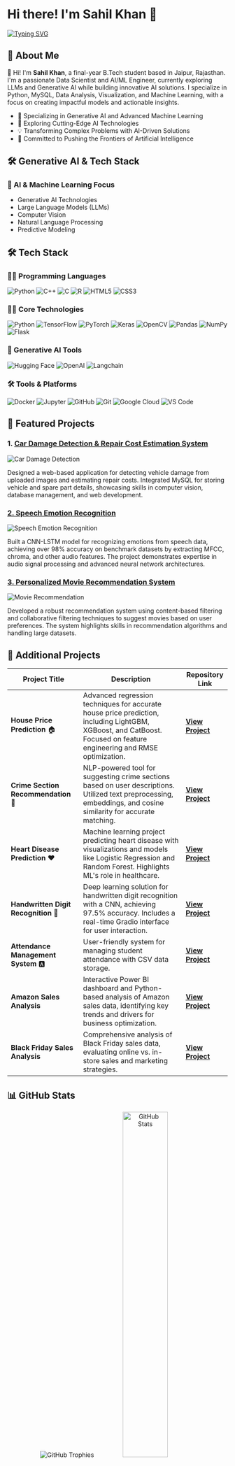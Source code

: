 # Hi there! I'm Sahil Khan 👋
[![Typing SVG](https://readme-typing-svg.herokuapp.com?font=Fira+Code:bold&size=30&pause=1000&color=fd7917&width=800&lines=Machine+Learning+Engineer;AI+Enthusiast;Python+Developer;Data+Scientist;Data+Analyst;Computer+Vision+Specialist;Generative+AI+Explorer;Deep+Learning+Researcher)](https://git.io/typing-svg)

## 🌟 About Me

👋 Hi! I'm **Sahil Khan**, a final-year B.Tech student based in Jaipur, Rajasthan. I'm a passionate Data Scientist and AI/ML Engineer, currently exploring LLMs and Generative AI while building innovative AI solutions. I specialize in Python, MySQL, Data Analysis, Visualization, and Machine Learning, with a focus on creating impactful models and actionable insights.

- 🤖 Specializing in Generative AI and Advanced Machine Learning
- 🧠 Exploring Cutting-Edge AI Technologies
- 💡 Transforming Complex Problems with AI-Driven Solutions
- 🚀 Committed to Pushing the Frontiers of Artificial Intelligence

## 🛠️ Generative AI & Tech Stack

### 🧠 AI & Machine Learning Focus
- Generative AI Technologies
- Large Language Models (LLMs)
- Computer Vision
- Natural Language Processing
- Predictive Modeling

## 🛠️ Tech Stack

### 👨‍💻 Programming Languages
![Python](https://img.shields.io/badge/Python-3776AB?style=for-the-badge&logo=python&logoColor=white)
![C++](https://img.shields.io/badge/C++-00599C?style=for-the-badge&logo=cplusplus&logoColor=white)
![C](https://img.shields.io/badge/C-A8B9CC?style=for-the-badge&logo=c&logoColor=white)
![R](https://img.shields.io/badge/R-276DC3?style=for-the-badge&logo=r&logoColor=white)
![HTML5](https://img.shields.io/badge/HTML5-E34F26?style=for-the-badge&logo=html5&logoColor=white)
![CSS3](https://img.shields.io/badge/CSS3-1572B6?style=for-the-badge&logo=css3&logoColor=white)


### 👨‍💻 Core Technologies
![Python](https://img.shields.io/badge/Python-3776AB?style=for-the-badge&logo=python&logoColor=white)
![TensorFlow](https://img.shields.io/badge/TensorFlow-FF6F00?style=for-the-badge&logo=tensorflow&logoColor=white)
![PyTorch](https://img.shields.io/badge/PyTorch-EE4C2C?style=for-the-badge&logo=pytorch&logoColor=white)
![Keras](https://img.shields.io/badge/Keras-D00000?style=for-the-badge&logo=keras&logoColor=white)
![OpenCV](https://img.shields.io/badge/OpenCV-5C3EE8?style=for-the-badge&logo=opencv&logoColor=white)
![Pandas](https://img.shields.io/badge/Pandas-150458?style=for-the-badge&logo=pandas&logoColor=white)
![NumPy](https://img.shields.io/badge/NumPy-013243?style=for-the-badge&logo=numpy&logoColor=white)
![Flask](https://img.shields.io/badge/Flask-000000?style=for-the-badge&logo=flask&logoColor=white)

### 🚀 Generative AI Tools
![Hugging Face](https://img.shields.io/badge/Hugging%20Face-FFD21E?style=for-the-badge&logo=hugginface&logoColor=black)
![OpenAI](https://img.shields.io/badge/OpenAI-412991?style=for-the-badge&logo=openai&logoColor=white)
![Langchain](https://img.shields.io/badge/Langchain-1C3D5A?style=for-the-badge&logo=python&logoColor=white)


### 🛠 Tools & Platforms
![Docker](https://img.shields.io/badge/Docker-2496ED?style=for-the-badge&logo=docker&logoColor=white)
![Jupyter](https://img.shields.io/badge/Jupyter-F37626?style=for-the-badge&logo=jupyter&logoColor=white)
![GitHub](https://img.shields.io/badge/GitHub-181717?style=for-the-badge&logo=github&logoColor=white)
![Git](https://img.shields.io/badge/Git-F05032?style=for-the-badge&logo=git&logoColor=white)
![Google Cloud](https://img.shields.io/badge/Google%20Cloud-4285F4?style=for-the-badge&logo=googlecloud&logoColor=white)
![VS Code](https://img.shields.io/badge/VS%20Code-0078D4?style=for-the-badge&logo=visualstudiocode&logoColor=white)


## 🚀 Featured Projects

### 1. [Car Damage Detection & Repair Cost Estimation System](https://github.com/sahilkhan-7/accident-damage-detection)
![Car Damage Detection](https://github.com/user-attachments/assets/4325c0c4-5412-4dfc-a533-9345846df9b3)

Designed a web-based application for detecting vehicle damage from uploaded images and estimating repair costs. Integrated MySQL for storing vehicle and spare part details, showcasing skills in computer vision, database management, and web development.

### [2. Speech Emotion Recognition](https://github.com/sahilkhan-7/Speech-emotion-recognition)
![Speech Emotion Recognition](https://github.com/user-attachments/assets/9c947c2b-7bc0-40df-b7ac-946931ace6e4)


Built a CNN-LSTM model for recognizing emotions from speech data, achieving over 98% accuracy on benchmark datasets by extracting MFCC, chroma, and other audio features. The project demonstrates expertise in audio signal processing and advanced neural network architectures.

### [3. Personalized Movie Recommendation System](https://github.com/sahilkhan-7/Movie-Recommendation-System)
![Movie Recommendation](https://github.com/user-attachments/assets/1538b17a-b511-4d50-b8d0-fe5fe8628ecb)

Developed a robust recommendation system using content-based filtering and collaborative filtering techniques to suggest movies based on user preferences. The system highlights skills in recommendation algorithms and handling large datasets.



## 🔬 Additional Projects

| Project Title | Description | Repository Link |
|--------------|-------------|----------------|
| **House Price Prediction** 🏠 | Advanced regression techniques for accurate house price prediction, including LightGBM, XGBoost, and CatBoost. Focused on feature engineering and RMSE optimization. | [**View Project**](https://github.com/sahilkhan-7/house-price-prediction) |
| **Crime Section Recommendation** 👮 | NLP-powered tool for suggesting crime sections based on user descriptions. Utilized text preprocessing, embeddings, and cosine similarity for accurate matching. | [**View Project**](https://github.com/sahilkhan-7/crime-section-recommender) |
| **Heart Disease Prediction** ❤️ | Machine learning project predicting heart disease with visualizations and models like Logistic Regression and Random Forest. Highlights ML's role in healthcare. | [**View Project**](https://github.com/sahilkhan-7/heart-disease-prediction) |
| **Handwritten Digit Recognition** 🔢 | Deep learning solution for handwritten digit recognition with a CNN, achieving 97.5% accuracy. Includes a real-time Gradio interface for user interaction. | [**View Project**](https://github.com/sahilkhan-7/handwritten-digit-recognition) |
| **Attendance Management System** 🅰️ | User-friendly system for managing student attendance with CSV data storage. | [**View Project**](https://github.com/sahilkhan-7/Attendance-Mangement-System) |
| **Amazon Sales Analysis**  | Interactive Power BI dashboard and Python-based analysis of Amazon sales data, identifying key trends and drivers for business optimization. | [**View Project**](https://github.com/sahilkhan-7/amazon-sales-analysis) |
| **Black Friday Sales Analysis** | Comprehensive analysis of Black Friday sales data, evaluating online vs. in-store sales and marketing strategies. | [**View Project**](https://github.com/sahilkhan-7/black-friday-sales-analysis) |

## 📊 GitHub Stats

<div align="center">
  <img src="https://github-profile-trophy.vercel.app/?username=sahilkhan-7&theme=onestar&column=-1&row=1" alt="GitHub Trophies" />
  <img src="https://github-readme-stats.vercel.app/api?username=sahilkhan-7&show_icons=true&theme=synthwave&include_all_commits=true" alt="GitHub Stats" width="45%" />
  <img src="https://github-readme-stats.vercel.app/api/top-langs/?username=sahilkhan-7&layout=compact&theme=synthwave" alt="Top Languages" width="45%" />
  <img src="https://github-readme-streak-stats.herokuapp.com/?user=sahilkhan-7&theme=dark" alt="GitHub Streak" />
</div>

## 🌐 Let's Connect!

[![LinkedIn](https://img.shields.io/badge/LinkedIn-0077B5?style=for-the-badge&logo=linkedin&logoColor=white)](https://www.linkedin.com/in/programmer70)
[![Medium](https://img.shields.io/badge/Medium-12100E?style=for-the-badge&logo=medium&logoColor=white)](https://medium.com/@sahilkhan782466)
[![Instagram](https://img.shields.io/badge/Instagram-E4405F?style=for-the-badge&logo=instagram&logoColor=white)](https://www.instagram.com/programmer.70)
[![HackerRank](https://img.shields.io/badge/HackerRank-2EC866?style=for-the-badge&logo=hackerrank&logoColor=white)](https://www.hackerrank.com/profile/sahilkhan7824)
[![Gmail](https://img.shields.io/badge/Gmail-D14836?style=for-the-badge&logo=gmail&logoColor=white)](mailto:sahilkhan782466@gmail.com)
---

![Snake Animation](https://github.com/sahilkhan-7/sahilkhan-7/output/github-contribution-grid-snake.svg)

*Exploring the Frontiers of Generative AI | Always Learning, Always Innovating*
